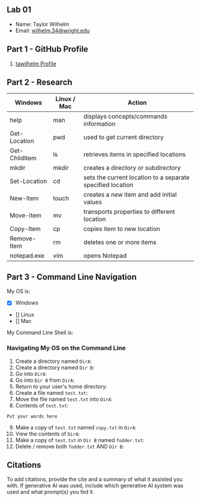 ## Lab 01

- Name: Taylor Wilhelm
- Email: wilhelm.34@wright.edu

## Part 1 - GitHub Profile

1. [tawilhelm Profile](https://github.com/tawilhelm)

## Part 2 - Research

| Windows | Linux / Mac | Action |
| ---     | ---         | ---    |
| help    | man         | displays concepts/commands information  |
| Get-Location | pwd    | used to get current directory  |
| Get-ChildItem | ls    | retrieves items in specified locations |
| mkdir   | mkdir       | creates a directory or subdirectory |
| Set-Location | cd     | sets the current location to a separate specified location  |
| New-Item | touch      | creates a new item and add initial values |
| Move-Item | mv        | transports properties to different location |
| Copy-Item | cp        | copies item to new location |
| Remove-Item | rm      | deletes one or more items |
| notepad.exe | vim     | opens Notepad  |

## Part 3 - Command Line Navigation

My OS is:
- [x] Windows
- [] Linux
- [] Mac

My Command Line Shell is: 

### Navigating My OS on the Command Line

1. Create a directory named `DirA`:
2. Create a directory named `Dir B`:
3. Go into `DirA`:
4. Go into `Dir B` from `DirA`:
5. Return to your user's home directory:
6. Create a file named `test.txt`:
7. Move the file named `test.txt` into `DirA`:
8. Contents of `test.txt`:
```
Put your words here
```
9. Make a copy of `test.txt` named `copy.txt` in `DirA`:
10. View the contents of `DirA`: 
11. Make a copy of `test.txt` in `Dir B` named `fodder.txt`:
12. Delete / remove both `fodder.txt` AND `Dir B`:

## Citations

To add citations, provide the cite and a summary of what it assisted you with.  If generative AI was used, include which generative AI system was used and what prompt(s) you fed it.